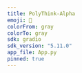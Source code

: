 ```yaml
---
title: PolyThink-Alpha
emoji: 💭
colorFrom: gray
colorTo: gray
sdk: gradio
sdk_version: "5.11.0"
app_file: App.py
pinned: true 
---
```

